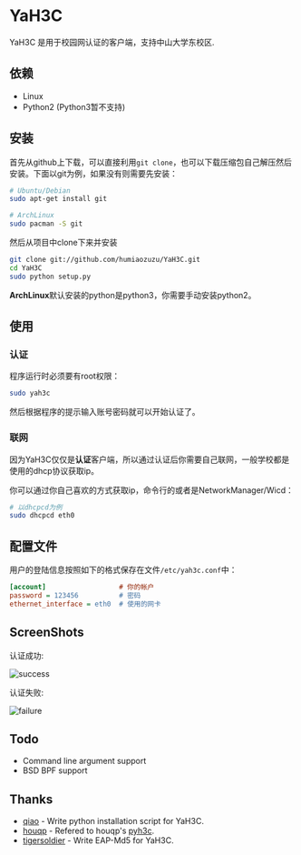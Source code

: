 YaH3C
=====
YaH3C 是用于校园网认证的客户端，支持中山大学东校区.

依赖
------------
* Linux
* Python2 (Python3暂不支持)

安装
------------

首先从github上下载，可以直接利用`git clone`，也可以下载压缩包自己解压然后安装。下面以git为例，如果没有则需要先安装：

```bash
# Ubuntu/Debian
sudo apt-get install git

# ArchLinux
sudo pacman -S git
```
然后从项目中clone下来并安装

```bash
git clone git://github.com/humiaozuzu/YaH3C.git
cd YaH3C
sudo python setup.py
```

**ArchLinux**默认安装的python是python3，你需要手动安装python2。

使用
----

### 认证

程序运行时必须要有root权限：

```bash
sudo yah3c
```

然后根据程序的提示输入账号密码就可以开始认证了。

### 联网

因为YaH3C仅仅是**认证**客户端，所以通过认证后你需要自己联网，一般学校都是使用的dhcp协议获取ip。

你可以通过你自己喜欢的方式获取ip，命令行的或者是NetworkManager/Wicd：

``` bash
# 以dhcpcd为例
sudo dhcpcd eth0
```

配置文件
--------
用户的登陆信息按照如下的格式保存在文件`/etc/yah3c.conf`中：

``` ini
[account]                  # 你的帐户 
password = 123456          # 密码
ethernet_interface = eth0  # 使用的网卡
```

ScreenShots
-----------

认证成功:

![success](https://github.com/humiaozuzu/YaH3C/blob/master/screenshots/success.png?raw=true)

认证失败:

![failure](https://github.com/humiaozuzu/YaH3C/raw/master/screenshots/failure.png)


Todo
----
* Command line argument support
* BSD BPF support

Thanks
------
* [qiao](https://github.com/qiao) - Write python installation script for YaH3C.
* [houqp](https://github.com/houqp) - Refered to houqp's [pyh3c](https://github.com/houqp/pyh3c).
* [tigersoldier](https://github.com/tigersoldier) - Write EAP-Md5 for YaH3C.
